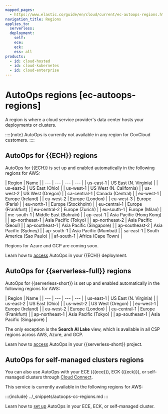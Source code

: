 ```yaml
---
mapped_pages:
  - https://www.elastic.co/guide/en/cloud/current/ec-autoops-regions.html
navigation_title: Regions
applies_to:
  serverless:
  deployment:
    self:
    ece:
    eck:
    ess: all
products:
  - id: cloud-hosted
  - id: cloud-kubernetes
  - id: cloud-enterprise
---
```


# AutoOps regions [ec-autoops-regions]

A region is where a cloud service provider's data center hosts your deployments or clusters.

::::{note} 
AutoOps is currently not available in any region for GovCloud customers.
::::

## AutoOps for {{ECH}} regions

AutoOps for {{ECH}} is set up and enabled automatically in the following regions for AWS:

| Region | Name |
| --- | --- | --- | --- |
| us-east-1 | US East (N. Virginia) |
| us-east-2 | US East (Ohio) |
| us-west-1 | US West (N. California) |
| us-west-2 | US West (Oregon) |
| ca-central-1 | Canada (Central) |
| eu-west-1 | Europe (Ireland) |
| eu-west-2 | Europe (London) |
| eu-west-3 | Europe (Paris) |
| eu-north-1 | Europe (Stockholm) |
| eu-central-1 | Europe (Frankfurt) |
| eu-central-2 | Europe (Zurich) |
| eu-south-1 | Europe (Milan) |
| me-south-1 | Middle East (Bahrain) |
| ap-east-1 | Asia Pacific (Hong Kong) |
| ap-northeast-1 | Asia Pacific (Tokyo) |
| ap-northeast-2 | Asia Pacific (Seoul) |
| ap-southeast-1 | Asia Pacific (Singapore) |
| ap-southeast-2 | Asia Pacific (Sydney) |
| ap-south-1 | Asia Pacific (Mumbai) |
| sa-east-1 | South America (Sao Paulo) |
| af-south-1 | Africa (Cape Town) |

Regions for Azure and GCP are coming soon.

Learn how to [access](/deploy-manage/monitor/autoops/ec-autoops-how-to-access.md) AutoOps in your {{ECH}} deployment.

## AutoOps for {{serverless-full}} regions

AutoOps for {{serverless-short}} is set up and enabled automatically in the following regions for AWS:

| Region | Name |
| --- | --- | --- | --- |
| us-east-1 | US East (N. Virginia) |
| us-east-2 | US East (Ohio) |
| us-west-2 | US West (Oregon) |
| eu-west-1 | Europe (Ireland) |
| eu-west-2 | Europe (London) |
| eu-central-1 | Europe (Frankfurt) |
| ap-northeast-1 | Asia Pacific (Tokyo) |
| ap-southeast-1 | Asia Pacific (Singapore) |

The only exception is the **Search AI Lake** view, which is available in all CSP regions across AWS, Azure, and GCP.

Learn how to [access](/deploy-manage/monitor/autoops/access-autoops-for-serverless.md) AutoOps in your {{serverless-short}} project.

## AutoOps for self-managed clusters regions

You can also use AutoOps with your ECE ({{ece}}), ECK ({{eck}}), or self-managed clusters through [Cloud Connect](/deploy-manage/cloud-connect.md). 

This service is currently available in the following regions for AWS:

:::{include} ../_snippets/autoops-cc-regions.md
:::

Learn how to [set up](/deploy-manage/monitor/autoops/cc-connect-self-managed-to-autoops.md) AutoOps in your ECE, ECK, or self-managed cluster.
